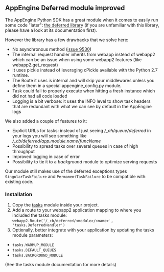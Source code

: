 ## AppEngine Deferred module improved ##

The AppEngine Python SDK has a great module when it comes to easily run some code "later": [the deferred library](https://developers.google.com/appengine/articles/deferred)
(if you are unfamiliar with this library, please have a look at its documentation first).

However the library has a few drawbacks that we solve here:

- No asynchronous method ([issue 9530](https://code.google.com/p/googleappengine/issues/detail?id=9530))
- The internal request handler inherits from webapp instead of webapp2 which can be an issue when using some webapp2 features (like webapp2.get_request)
- It uses pickle instead of leveraging cPickle available with the Python 2.7 runtime.
- The Route it uses is internal and will skip your middlewares unless you define them in a special appengine_config.py module.
- Task could fail to properly execute when hitting a fresh instance which did not had all code loaded
- Logging is a bit verbose: it uses the INFO level to show task headers that are redundant with what we can see by default in the AppEngine logs

We also added a couple of features to it:

- Explicit URLs for tasks: instead of just seeing */_ah/queue/deferred* in your logs you will see something like */_cb/deferred/app.module.name/funcName*
- Possibility to spread tasks over several queues in case of high throughput
- Improved logging in case of error
- Possibility to tie it to a *background* module to optimize serving requests


Our module still makes use of the deferred exceptions types ```SingularTaskFailure``` and ```PermanentTaskFailure``` to be compatible with existing code.

### Installation ###
1. Copy the [tasks](https://github.com/freshplanet/AppEngine-Deferred/blob/master/tasks.py) module inside your project.
2. Add a route to your webapp2 application mapping to where you included the tasks module:
```webapp2.Route('/_cb/deferred/<module>/<name>', 'tasks.DeferredHandler')```
3. Optionally, better integrate with your application by updating the tasks module parameters:

- ```tasks.WARMUP_MODULE```
- ```tasks.DEFAULT_QUEUES```
- ```tasks.BACKGROUND_MODULE```

(See the tasks module documentation for more details)
